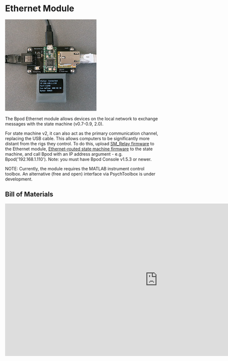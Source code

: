# Ethernet Module
![Alt text](../images/ethernet-module.png)

The Bpod Ethernet module allows devices on the local network to exchange messages with the state machine (v0.7-0.9, 2.0).

For state machine v2, it can also act as the primary communication channel, replacing the USB cable. This allows computers to be significantly more distant from the rigs they control. To do this, upload [SM_Relay firmware](https://www.google.com/url?q=https%3A%2F%2Fgithub.com%2Fsanworks%2FBpod_Ethernet_Firmware%2Ftree%2Fmaster%2FEthernet_SM_Relay&sa=D&sntz=1&usg=AOvVaw3g99NVDpHuFkLFGD0HyLnF) to the Ethernet module, [Ethernet-routed state machine firmware](https://www.google.com/url?q=https%3A%2F%2Fgithub.com%2Fsanworks%2FBpod_StateMachine_Firmware%2Ftree%2Fver19%2FPreconfigured%2FVia%2520Ethernet%2FStateMachine-Bpod2_0&sa=D&sntz=1&usg=AOvVaw2j1xvnjnEKCVEWiepKHRKM) to the state machine, and call Bpod with an IP address argument - e.g. Bpod('192.168.1.110'). Note: you must have Bpod Console v1.5.3 or newer.

NOTE: Currently, the module requires the MATLAB instrument control toolbox. An alternative (free and open) interface via PsychToolbox is under development.

## Bill of Materials
<iframe width=1000 height=500 jsname="L5Fo6c" jscontroller="usmiIb" jsaction="rcuQ6b:WYd;" class="YMEQtf L6cTce-purZT L6cTce-pSzOP KfXz0b" sandbox="allow-scripts allow-popups allow-forms allow-same-origin allow-popups-to-escape-sandbox allow-downloads allow-modals" frameborder="0" aria-label="Spreadsheet, Ethernet Module BOM" allowfullscreen="" src="https://docs.google.com/spreadsheets/d/1z8u6tdBfbtg58nH9yGePwnynv0eD1yclxGzuWx1RY0M/htmlembed?authuser=0"></iframe>